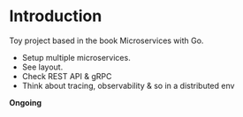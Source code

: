 # Introduction

Toy project based in the book Microservices with Go.
- Setup multiple microservices.
- See layout.
- Check REST API & gRPC
- Think about tracing, observability & so in a distributed env


**Ongoing**